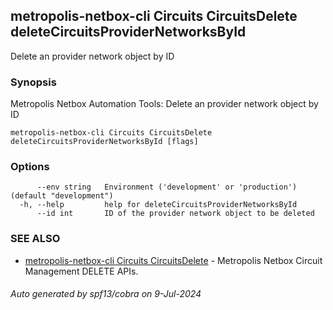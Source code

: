 ## metropolis-netbox-cli Circuits CircuitsDelete deleteCircuitsProviderNetworksById

Delete an provider network object by ID

### Synopsis


Metropolis Netbox Automation Tools:
  Delete an provider network object by ID

```
metropolis-netbox-cli Circuits CircuitsDelete deleteCircuitsProviderNetworksById [flags]
```

### Options

```
      --env string   Environment ('development' or 'production') (default "development")
  -h, --help         help for deleteCircuitsProviderNetworksById
      --id int       ID of the provider network object to be deleted
```

### SEE ALSO

* [metropolis-netbox-cli Circuits CircuitsDelete]()	 - Metropolis Netbox Circuit Management DELETE APIs.

###### Auto generated by spf13/cobra on 9-Jul-2024
